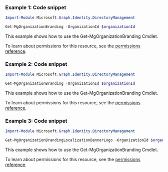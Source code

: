 ### Example 1: Code snippet

```powershellImport-Module Microsoft.Graph.Identity.DirectoryManagement

Get-MgOrganizationBranding -OrganizationId $organizationId
```
This example shows how to use the Get-MgOrganizationBranding Cmdlet.
To learn about permissions for this resource, see the [permissions reference](/graph/permissions-reference).

### Example 2: Code snippet

```powershellImport-Module Microsoft.Graph.Identity.DirectoryManagement

Get-MgOrganizationBranding -OrganizationId $organizationId
```
This example shows how to use the Get-MgOrganizationBranding Cmdlet.
To learn about permissions for this resource, see the [permissions reference](/graph/permissions-reference).

### Example 3: Code snippet

```powershellImport-Module Microsoft.Graph.Identity.DirectoryManagement

Get-MgOrganizationBrandingLocalizationBannerLogo -OrganizationId $organizationId -OrganizationalBrandingLocalizationId $organizationalBrandingLocalizationId
```
This example shows how to use the Get-MgOrganizationBranding Cmdlet.
To learn about permissions for this resource, see the [permissions reference](/graph/permissions-reference).

